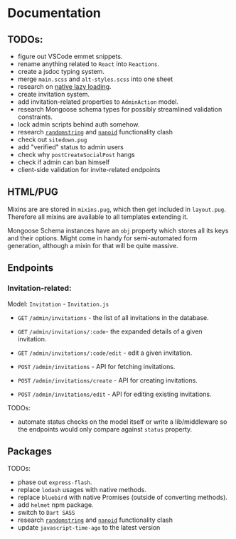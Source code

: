 # Documentation

## TODOs: 
- figure out VSCode emmet snippets.
- rename anything related to `React` into `Reactions`.
- create a jsdoc typing system.
- merge `main.scss` and `alt-styles.scss` into one sheet
- research on [native lazy loading](https://caniuse.com/loading-lazy-attr).
- create invitation system.
- add invitation-related properties to `AdminAction` model.
- research Mongoose schema types for possibly streamlined validation constraints.
- lock admin scripts behind auth somehow.
- research [`randomstring`](https://www.npmjs.com/package/randomstring) and [`nanoid`](https://github.com/ai/nanoid#readme) functionality clash
- check out `sitedown.pug`
- add "verified" status to admin users
- check why `postCreateSocialPost` hangs
- check if admin can ban himself
- client-side validation for invite-related endpoints

## HTML/PUG

Mixins are are stored in `mixins.pug`, which then get included in `layout.pug`. Therefore all mixins are available to all templates extending it.

Mongoose Schema instances have an `obj` property which stores all its keys and their options. Might come in handy for semi-automated form generation, although a mixin for that will be quite massive.

<!-- ## CSS -->
<!-- ## JS -->
<!-- ## Database -->

## Endpoints

### Invitation-related:

Model: `Invitation` - `Invitation.js`

- `GET` `/admin/invitations` - the list of all invitations in the database.
- `GET` `/admin/invitations/:code`- the expanded details of a given invitation.
- `GET` `/admin/invitations/:code/edit` - edit a given invitation.

- `POST` `/admin/invitations` - API for fetching invitations.
- `POST` `/admin/invitations/create` - API for creating invitations.
- `POST` `/admin/invitations/edit` - API for editing existing invitations.

TODOs:
- automate status checks on the model itself or write a lib/middleware so the endpoints would only compare against `status` property.

## Packages

TODOs:

- phase out `express-flash`.
- replace `lodash` usages with native methods.
- replace `bluebird` with native Promises (outside of converting methods).
- add `helmet` npm package.
- switch to `Dart SASS`
- research [`randomstring`](https://www.npmjs.com/package/randomstring) and [`nanoid`](https://github.com/ai/nanoid#readme) functionality clash
- update `javascript-time-ago` to the latest version
